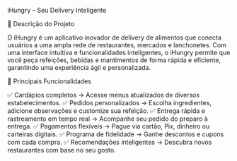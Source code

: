 iHungry – Seu Delivery Inteligente

📌 Descrição do Projeto

O iHungry é um aplicativo inovador de delivery de alimentos que conecta usuários a uma ampla rede de restaurantes, mercados e lanchonetes. Com uma interface intuitiva e funcionalidades inteligentes, o iHungry permite que você peça refeições, bebidas e mantimentos de forma rápida e eficiente, garantindo uma experiência ágil e personalizada.

🍔 Principais Funcionalidades

✅ Cardápios completos → Acesse menus atualizados de diversos estabelecimentos.
✅ Pedidos personalizados → Escolha ingredientes, adicione observações e customize sua refeição.
✅ Entrega rápida e rastreamento em tempo real → Acompanhe seu pedido do preparo à entrega.
✅ Pagamentos flexíveis → Pague via cartão, Pix, dinheiro ou carteiras digitais.
✅ Programa de fidelidade → Ganhe descontos e cupons com cada compra.
✅ Recomendações inteligentes → Descubra novos restaurantes com base no seu gosto.
